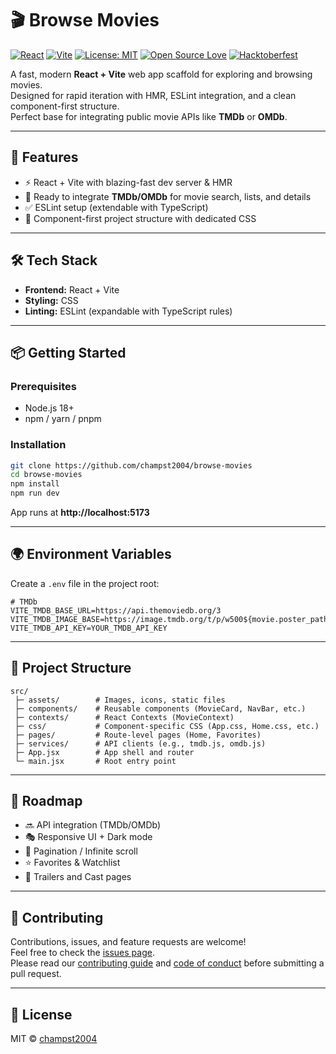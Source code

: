 # 🎬 Browse Movies

[![React](https://img.shields.io/badge/React-20232A?style=for-the-badge&logo=react&logoColor=61DAFB)](https://react.dev/)
[![Vite](https://img.shields.io/badge/Vite-646CFF?style=for-the-badge&logo=vite&logoColor=FFD62E)](https://vitejs.dev/)
[![License: MIT](https://img.shields.io/badge/License-MIT-green.svg?style=for-the-badge)](./LICENSE)
[![Open Source Love](https://badges.frapsoft.com/os/v1/open-source.svg?v=103)](https://github.com/ellerbrock/open-source-badges/)
[![Hacktoberfest](https://img.shields.io/badge/Hacktoberfest-2025-orange.svg?style=for-the-badge)](https://hacktoberfest.com/)

A fast, modern **React + Vite** web app scaffold for exploring and browsing movies.  
Designed for rapid iteration with HMR, ESLint integration, and a clean component-first structure.  
Perfect base for integrating public movie APIs like **TMDb** or **OMDb**.

---

## 🚀 Features

- ⚡ React + Vite with blazing-fast dev server & HMR
- 🔎 Ready to integrate **TMDb/OMDb** for movie search, lists, and details
- ✅ ESLint setup (extendable with TypeScript)
- 🎨 Component-first project structure with dedicated CSS

---

## 🛠️ Tech Stack

- **Frontend:** React + Vite
- **Styling:** CSS
- **Linting:** ESLint (expandable with TypeScript rules)

---

## 📦 Getting Started

### Prerequisites

- Node.js 18+
- npm / yarn / pnpm

### Installation

```bash
git clone https://github.com/champst2004/browse-movies
cd browse-movies
npm install
npm run dev
```

App runs at **http://localhost:5173**

---

## 🌍 Environment Variables

Create a `.env` file in the project root:

```env
# TMDb
VITE_TMDB_BASE_URL=https://api.themoviedb.org/3
VITE_TMDB_IMAGE_BASE=https://image.tmdb.org/t/p/w500${movie.poster_path}
VITE_TMDB_API_KEY=YOUR_TMDB_API_KEY
```

---

## 📂 Project Structure

```
src/
 ├─ assets/        # Images, icons, static files
 ├─ components/    # Reusable components (MovieCard, NavBar, etc.)
 ├─ contexts/      # React Contexts (MovieContext)
 ├─ css/           # Component-specific CSS (App.css, Home.css, etc.)
 ├─ pages/         # Route-level pages (Home, Favorites)
 ├─ services/      # API clients (e.g., tmdb.js, omdb.js)
 ├─ App.jsx        # App shell and router
 └─ main.jsx       # Root entry point
```

---

## 📌 Roadmap

- 🔜 API integration (TMDb/OMDb)
- 🎭 Responsive UI + Dark mode
- 🔄 Pagination / Infinite scroll
- ⭐ Favorites & Watchlist
- 🎥 Trailers and Cast pages

---

## 🤝 Contributing

Contributions, issues, and feature requests are welcome!  
Feel free to check the [issues page](https://github.com/champst2004/browse-movies/issues).  
Please read our [contributing guide](./CONTRIBUTING.md) and [code of conduct](./CODE_OF_CONDUCT.md) before submitting a pull request.

---

## 📜 License

MIT © [champst2004](https://github.com/champst2004/browse-movies/blob/master/LICENSE)
